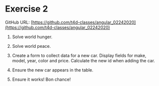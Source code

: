 # Exercise 2

GitHub URL: [https://github.com/t4d-classes/angular_02242020](https://github.com/t4d-classes/angular_02242020)

1. Solve world hunger.

2. Solve world peace.

3. Create a form to collect data for a new car. Display fields for make, model, year, color and price. Calculate the new id when adding the car.

4. Ensure the new car appears in the table.

5. Ensure it works! Bon chance!